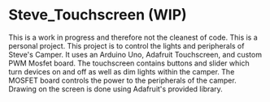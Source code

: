 # Steve_Touchscreen (WIP)
This is a work in progress and therefore not the cleanest of code. This is a personal project. This project is to control the lights and peripherals of Steve's Camper. It uses an Arduino Uno, Adafruit Touchscreen, and custom PWM Mosfet board. The touchscreen contains buttons and slider which turn devices on and off as well as dim lights within the camper. The MOSFET board controls the power to the peripherals of the camper. Drawing on the screen is done using Adafruit's provided library.
